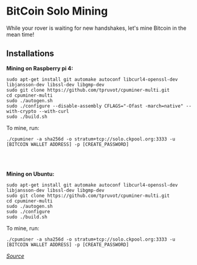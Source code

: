 # BitCoin Solo Mining

While your rover is waiting for new handshakes, let's mine Bitcoin in the mean time!

## **Installations**

**Mining on Raspberry pi 4:**
   ```
   sudo apt-get install git automake autoconf libcurl4-openssl-dev libjansson-dev libssl-dev libgmp-dev
   sudo git clone https://github.com/tpruvot/cpuminer-multi.git
   cd cpuminer-multi
   sudo ./autogen.sh
   sudo ./configure --disable-assembly CFLAGS="-Ofast -march=native" --with-crypto --with-curl
   sudo ./build.sh
   ```
   To mine, run:
   ```
   ./cpuminer -a sha256d -o stratum+tcp://solo.ckpool.org:3333 -u [BITCOIN WALLET ADDRESS] -p [CREATE_PASSWORD]
   ```
<br />
<br />

**Mining on Ubuntu:**<br />
   ```
   sudo apt-get install git automake autoconf libcurl4-openssl-dev libjansson-dev libssl-dev libgmp-dev
   sudo git clone https://github.com/tpruvot/cpuminer-multi.git
   cd cpuminer-multi
   sudo ./autogen.sh
   sudo ./configure
   sudo ./build.sh
   ```
   To mine, run:
   ```
   ./cpuminer -a sha256d -o stratum+tcp://solo.ckpool.org:3333 -u [BITCOIN WALLET ADDRESS] -p [CREATE_PASSWORD]
   ```
    
   _[Source](https://github.com/tpruvot/cpuminer-multi?tab=readme-ov-file)_<br />
    <br />
